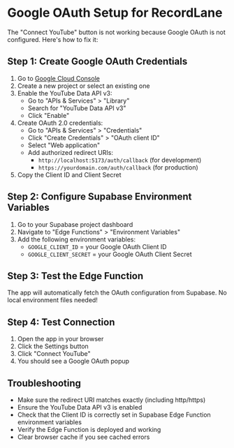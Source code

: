 # Google OAuth Setup for RecordLane

The "Connect YouTube" button is not working because Google OAuth is not configured. Here's how to fix it:

## Step 1: Create Google OAuth Credentials

1. Go to [Google Cloud Console](https://console.cloud.google.com/)
2. Create a new project or select an existing one
3. Enable the YouTube Data API v3:
   - Go to "APIs & Services" > "Library"
   - Search for "YouTube Data API v3"
   - Click "Enable"
4. Create OAuth 2.0 credentials:
   - Go to "APIs & Services" > "Credentials"
   - Click "Create Credentials" > "OAuth client ID"
   - Select "Web application"
   - Add authorized redirect URIs:
     - `http://localhost:5173/auth/callback` (for development)
     - `https://yourdomain.com/auth/callback` (for production)
5. Copy the Client ID and Client Secret

## Step 2: Configure Supabase Environment Variables

1. Go to your Supabase project dashboard
2. Navigate to "Edge Functions" > "Environment Variables"
3. Add the following environment variables:
   - `GOOGLE_CLIENT_ID` = your Google OAuth Client ID
   - `GOOGLE_CLIENT_SECRET` = your Google OAuth Client Secret

## Step 3: Test the Edge Function

The app will automatically fetch the OAuth configuration from Supabase. No local environment files needed!

## Step 4: Test Connection

1. Open the app in your browser
2. Click the Settings button
3. Click "Connect YouTube"
4. You should see a Google OAuth popup

## Troubleshooting

- Make sure the redirect URI matches exactly (including http/https)
- Ensure the YouTube Data API v3 is enabled
- Check that the Client ID is correctly set in Supabase Edge Function environment variables
- Verify the Edge Function is deployed and working
- Clear browser cache if you see cached errors

